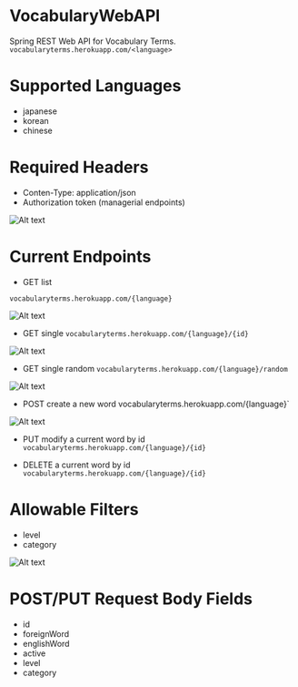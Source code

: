 # VocabularyWebAPI
Spring REST Web API for Vocabulary Terms.
`vocabularyterms.herokuapp.com/<language>`

# Supported Languages
- japanese
- korean
- chinese

# Required Headers
- Conten-Type: application/json
- Authorization token (managerial endpoints)

![Alt text](/../screenshots/screenshots/headers.png?raw=true "Headers")

# Current Endpoints
- GET list 

`vocabularyterms.herokuapp.com/{language}`

![Alt text](/../screenshots/screenshots/list.png?raw=true "Headers")

- GET single
`vocabularyterms.herokuapp.com/{language}/{id}`

![Alt text](/../screenshots/screenshots/single.png?raw=true "Headers")

- GET single random
`vocabularyterms.herokuapp.com/{language}/random`

![Alt text](/../screenshots/screenshots/random.png?raw=true "Headers")

- POST create a new word
vocabularyterms.herokuapp.com/{language}`

![Alt text](/../screenshots/screenshots/create.png?raw=true "Headers")

- PUT modify a current word by id
`vocabularyterms.herokuapp.com/{language}/{id}`

- DELETE a current word by id
`vocabularyterms.herokuapp.com/{language}/{id}`

# Allowable Filters
- level
- category

![Alt text](/../screenshots/screenshots/filters.png?raw=true "Headers")

# POST/PUT Request Body Fields
- id
- foreignWord
- englishWord
- active
- level
- category
